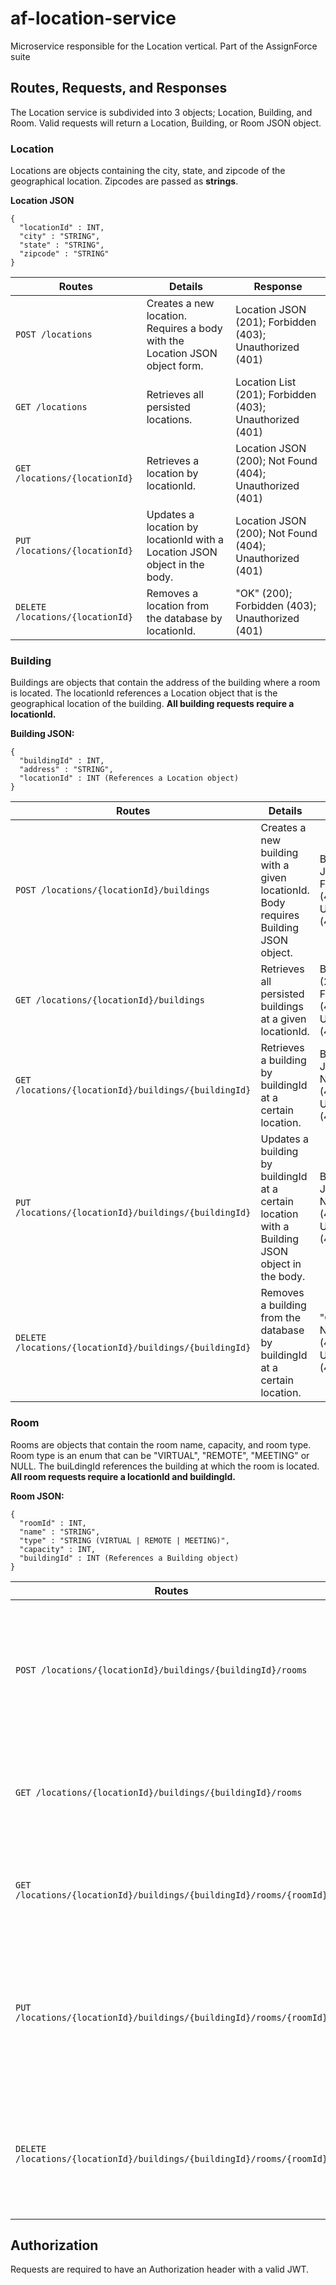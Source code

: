 # af-location-service
Microservice responsible for the Location vertical. Part of the AssignForce suite

## Routes, Requests, and Responses
The Location service is subdivided into 3 objects; Location, Building, and Room.  Valid requests will return a Location, Building, or Room JSON object.

### Location
Locations are objects containing the city, state, and zipcode of the geographical location. Zipcodes are passed as **strings**.

**Location JSON**
```
{
  "locationId" : INT,
  "city" : "STRING",
  "state" : "STRING",
  "zipcode" : "STRING"
}
```

Routes | Details | Response
------ | ------- | --------
`POST /locations`| Creates a new location. Requires a body with the Location JSON object form.|Location JSON (201); Forbidden (403); Unauthorized (401)
`GET /locations` | Retrieves all persisted locations.|Location List (201); Forbidden (403); Unauthorized (401)
`GET /locations/{locationId}` | Retrieves a location by locationId.|Location JSON (200); Not Found (404); Unauthorized (401)
`PUT /locations/{locationId}` | Updates a location by locationId with a Location JSON object in the body.|Location JSON (200); Not Found (404); Unauthorized (401)
`DELETE /locations/{locationId}` | Removes a location from the database by locationId.|"OK" (200); Forbidden (403); Unauthorized (401) 

### Building
Buildings are objects that contain the address of the building where a room is located. The locationId  references a Location object that is the geographical location of the building. **All building requests require a locationId.** 

**Building JSON:**
```
{
  "buildingId" : INT,
  "address" : "STRING",
  "locationId" : INT (References a Location object) 
}
```
Routes | Details | Response
------ | ------- | --------
`POST /locations/{locationId}/buildings`|Creates a new building with a given locationId. Body requires Building JSON object.|Building JSON (201); Forbidden (403); Unauthorized (401)
`GET /locations/{locationId}/buildings`| Retrieves all persisted buildings at a given locationId.|Building List (201); Forbidden (403); Unauthorized (401)
`GET /locations/{locationId}/buildings/{buildingId}`| Retrieves a building by buildingId at a certain location. |Building JSON (200); Not Found (404); Unauthorized (401)
`PUT /locations/{locationId}/buildings/{buildingId}`| Updates a building by buildingId at a certain location with a Building JSON object in the body.|Building JSON (200); Not Found (404); Unauthorized (401)
`DELETE /locations/{locationId}/buildings/{buildingId}`| Removes a building from the database by buildingId at a certain location.|"OK" (200); Not Found (404); Unauthorized (401)


### Room
Rooms are objects that contain the room name, capacity, and room type. Room type is an enum that can be "VIRTUAL", "REMOTE", "MEETING" or NULL. The buiLdingId references the building at which the room is located. **All room requests require a locationId and buildingId.**

**Room JSON:**
```
{
  "roomId" : INT,
  "name" : "STRING",
  "type" : "STRING (VIRTUAL | REMOTE | MEETING)",
  "capacity" : INT,
  "buildingId" : INT (References a Building object)
}
```
Routes | Details | Response
------ | ------- | --------
`POST /locations/{locationId}/buildings/{buildingId}/rooms`|Creates a new room with given buildingId and locationId. Body requires Room JSON object.|Room JSON (201); Forbidden (403); Unauthorized (401)
`GET /locations/{locationId}/buildings/{buildingId}/rooms`|Retrieves all persisted rooms at a given location and building.|Room List (201); Forbidden (403); Unauthorized (401)
`GET /locations/{locationId}/buildings/{buildingId}/rooms/{roomId}`|Retrieves a room by roomId at a certain building and location.|Room JSON (200); Not Found (404); Unauthorized (401)
`PUT /locations/{locationId}/buildings/{buildingId}/rooms/{roomId}`|Updates a room by roomId at a certain location and building with a Room JSON object in the body.|Room JSON (200); Not Found (404); Unauthorized (401)
`DELETE /locations/{locationId}/buildings/{buildingId}/rooms/{roomId}`|Removes a room from the database by roomId at a certain location and building.|"OK" (200); Not Found (404); Unauthorized (401)

## Authorization
Requests are required to have an Authorization header with a valid JWT. 
